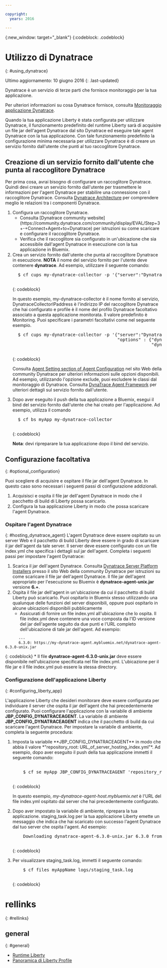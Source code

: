 ```yaml
---

copyright:
  years: 2016

---
```


{:new_window: target="_blank"}
{:codeblock: .codeblock}

# Utilizzo di Dynatrace
{: #using_dynatrace}

Ultimo aggiornamento: 10 giugno 2016
{: .last-updated}

Dynatrace è un servizio di terze parti che fornisce monitoraggio per la tua applicazione.

Per ulteriori informazioni su cosa Dynatrace fornisce, consulta [Monitoraggio applicazione Dynatrace](http://www.dynatrace.com/en/products/application-monitoring.html).

Quando la tua applicazione Liberty è stata configurata per utilizzare Dynatrace, il funzionamento predefinito del runtime
Liberty sarà di acquisire un file jar dell'agent Dynatrace dal sito Dynatrace ed eseguire tale agent
Dynatrace con la tua applicazione.  Con tale funzionamento predefinito la configurazione minima necessaria per utilizzare
Dynatrace è di creare un servizio fornito dall'utente che punti al tuo raccoglitore
Dynatrace.

## Creazione di un servizio fornito dall'utente che punta al raccoglitore Dynatrace

Per prima cosa, avrai bisogno di configurare un raccoglitore Dynatrace.  Quindi devi
creare un servizio fornito dall'utente per trasmettere le informazioni per l'agent Dynatrace per stabilire una connessione con il raccoglitore Dynatrace. Consulta [Dynatrace Architecture](https://community.dynatrace.com/community/display/DOCDT63/Architecture) per comprendere meglio le relazioni tra i componenti Dynatrace.

<ol>
<li>Configura un raccoglitore Dynatrace.
  <ul>
  <li>Consulta [Dynatrace community website](https://community.dynatrace.com/community/display/EVAL/Step+3+-+Connect+Agent+to+Dynatrace) per istruzioni su come scaricare e configurare il raccoglitore Dynatrace.
  </li>
  <li>Verifica che il raccoglitore sia configurato in un'ubicazione che sia accessibile dall'agent Dynatrace in esecuzione con la tua applicazione in Bluemix.
  </li>
  </ul>
</li>
<li>Crea un servizio fornito dall'utente che punta al raccoglitore Dynatrace in esecuzione. <b>NOTA</b> il nome del servizio fornito per l'utente deve contenere <b>dynatrace</b>.  Ad esempio, utilizzare il seguente comando:

  <pre>
  $ cf cups my-dynatrace-collector -p '{"server":"DynatraceCollectorIPaddress","profile":"Monitoring"}'
  </pre>
  {: codeblock}

In questo esempio, my-dynatrace-collector è il nome fornito al servizio, DynatraceCollectorIPaddress è l'indirizzo IP del raccoglitore Dynatrace che hai configurato e profile è il nome del profilo Dynatrace facoltativo associato a questa applicazione monitorata. Il valore predefinito è Monitoring. Puoi specificare i parametri facoltativi come nel seguente esempio.

  <pre>
  $ cf cups my-dynatrace-collector -p '{"server":"DynatraceCollectorIPaddress","profile":"Monitoring",
                                        "options" : {"dynatrace-parameter-1": "value",
                                                     "dynatrace-parameter-2": "value"}}'
  </pre>
  {: codeblock}

Consulta [Agent Setting section of Agent Configuration](https://community.dynatrace.com/community/display/DOCDT62/Agent+Configuration) nel sito Web della community Dynatrace per ulteriori informazioni sulle opzioni disponibili. Ad esempio, utilizzando l'opzione exclude, puoi escludere le classi dal monitoraggio di Dynatrace. Consulta [DynaTrace Agent Framework](https://github.com/cloudfoundry/ibm-websphere-liberty-buildpack/blob/master/docs/framework-dynatrace-agent.md) per ulteriori dettagli sul servizio fornito dall'utente.
</li>
<li>Dopo aver eseguito il push della tua applicazione a Bluemix, esegui il bind del servizio fornito dall'utente che hai creato per l'applicazione. Ad esempio, utilizza il comando

  <pre>
  $ cf bs myApp my-dynatrace-collector
  </pre>  
  {: codeblock}

**Nota**: devi ripreparare la tua applicazione dopo il bind del servizio.
</li>
</ol>

## Configurazione facoltativa
{: #optional_configuration}

Puoi scegliere di acquisire e ospitare il file jar dell'agent Dynatrace.  In questo caso sono necessari
i seguenti passi di configurazione addizionali.
1. Acquisisci e ospita il file jar dell'agent Dynatrace in modo che il pacchetto di build di Liberty possa scaricarlo.
2. Configura la tua applicazione Liberty in modo che possa scaricare l'agent Dynatrace.

### Ospitare l'agent Dynatrace
{: #hosting_dynatrace_agent}
L'agent Dynatrace deve essere ospitato su un server Web e il pacchetto di build Liberty deve essere in grado di scaricare il jar dell'agent da tale server. Il server deve essere configurato con un file index.yml che specifica i dettagli sul jar dell'agent. Completa i seguenti passi per impostare l'agent Dynatrace:
  1. Scarica il jar dell'agent Dynatrace. Consulta [Dynatrace Server Platform Installers](https://community.dynatrace.com/community/display/EVAL/Step+1+-+Download+and+install+Dynatrace) presso il sito Web della community Dynatrace per istruzioni su come scaricare il file jar dell'agent Dynatrace. Il file jar dell'agent appropriato per l'esecuzione su Bluemix è **dynatrace-agent-unix.jar** versione **6.+**.
  2. Ospita il file jar dell'agent in un'ubicazione da cui il pacchetto di build Liberty può scaricarlo. Puoi ospitarlo in Bluemix stesso utilizzando una qualunque delle funzioni del server disponibili, oppure puoi ospitarlo in alcune ubicazioni disponibili pubblicamente
     * Assicurati di fornire un file index.yml all'ubicazione che lo ospita. Il file index.yml deve contenere una voce composta da l'ID versione del jar dell'agente seguito da due punti e l'URL completo dell'ubicazione di tale jar dell'agent. Ad esempio:
```
      ---
      6.3.0: https://my-dynatrace-agent.mybluemix.net/dynatrace-agent-6.3.0-unix.jar
```  
{: codeblock}
     * Il file **dynatrace-agent-6.3.0-unix.jar** deve essere disponibile nell'ubicazione specificata nel file index.yml. L'ubicazione per il file jar e il file index.yml può essere la stessa directory.

### Configurazione dell'applicazione Liberty
{: #configuring_liberty_app}

L'applicazione Liberty che desideri monitorare deve essere configurata per individuare il server che ospita il jar dell'agent che hai precedentemente configurato. Puoi configurare l'applicazione con la variabile di ambiente **JBP_CONFIG_DYNATRACEAGENT**. La variabile di ambiente **JBP_CONFIG_DYNATRACEAGENT** indica che il pacchetto di build da cui scaricare l'agent Dynatrace. Per impostare la variabile di ambiente, completa la seguente procedura:
<ol>
   <li> Imposta la variabile **JBP_CONFIG_DYNATRACEAGENT** in modo che abbia il valore
   *"repository_root: URL_of_server_hosting_index.yml"*. Ad esempio, dopo aver eseguito il push della tua applicazione immetti il seguente comando:
  
  <pre>   
    $ cf se myApp JBP_CONFIG_DYNATRACEAGENT 'repository_root: https://my-dynatrace-agent-host.mybluemix.net'
  </pre>
  {: codeblock}

  In questo esempio, *my-dynatrace-agent-host.mybluemix.net* è l'URL del file index.yml ospitato dal server che hai precedentemente configurato.
  </li>
  <li> Dopo aver impostato la variabile di ambiente, riprepara la tua applicazione. staging_task.log per la tua applicazione Liberty emette un messaggio che indica che hai scaricato con successo l'agent Dynatrace dal tuo server che ospita l'agent. Ad esempio:

  <pre>
    Downloading dynatrace-agent-6.3.0-unix.jar 6.3.0 from https://my-dynatrace-agent-host.mybluemix.net/dynatrace-agent-6.3.0-unix.jar (17.8s)
  </pre>
  {: codeblock}

</li>
<li>Per visualizzare staging_task.log, immetti il seguente comando:

  <pre>
    $ cf files myAppName logs/staging_task.log
  </pre>  
  {: codeblock}

</li>
</ol>

# rellinks
{: #rellinks}
## general
{: #general}
* [Runtime Liberty](index.html)
* [Panoramica di Liberty Profile](http://www-01.ibm.com/support/knowledgecenter/SSAW57_8.5.5/com.ibm.websphere.wlp.nd.doc/ae/cwlp_about.html)
